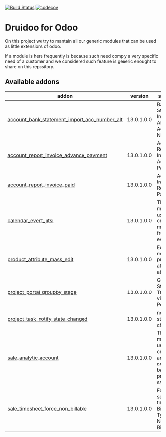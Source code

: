 [![Build Status](https://travis-ci.com/druidoo/druidoo-addons.svg?branch=13.0)](https://travis-ci.com/druidoo/druidoo-addons)
[![codecov](https://codecov.io/gh/druidoo/druidoo-addons/branch/13.0/graph/badge.svg)](https://codecov.io/gh/druidoo/druidoo-addons)

Druidoo for Odoo
===

On this project we try to mantain all our generic modules that can be used as
little extensions of odoo.

If a module is here frequently is because such need comply a very specific need
of a customer and we considered such feature is generic enought to share on
this repository.

<!-- prettier-ignore-start -->
[//]: # (addons)

Available addons
----------------
addon | version | summary
--- | --- | ---
[account_bank_statement_import_acc_number_alt](account_bank_statement_import_acc_number_alt/) | 13.0.1.0.0 | Bank Statement Import Alternative Account Number
[account_report_invoice_advance_payment](account_report_invoice_advance_payment/) | 13.0.1.0.0 | Account Report Invoice Advance Payment
[account_report_invoice_paid](account_report_invoice_paid/) | 13.0.1.0.0 | Account Invoice Report Paid
[calendar_event_jitsi](calendar_event_jitsi/) | 13.0.1.0.0 | This module used to create Jitsi meeting from Odoo event
[product_attribute_mass_edit](product_attribute_mass_edit/) | 13.0.1.0.0 | Edit multiple product attributes at once
[project_portal_groupby_stage](project_portal_groupby_stage/) | 13.0.1.0.0 | Group by Stage in Tasks view of Portal
[project_task_notify_state_changed](project_task_notify_state_changed/) | 13.0.1.0.0 | notify task stage changed
[sale_analytic_account](sale_analytic_account/) | 13.0.1.0.0 | This module used to create analytic account based on product in sale order
[sale_timesheet_force_non_billable](sale_timesheet_force_non_billable/) | 13.0.1.0.0 | Force to set a timesheets Billable Type to Non Billable

[//]: # (end addons)
<!-- prettier-ignore-end -->
